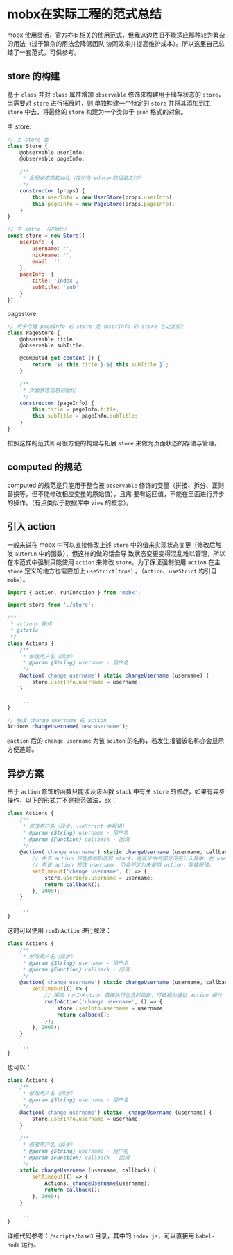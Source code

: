 # mobx在实际工程的范式总结
mobx 使用灵活，官方亦有相关的使用范式，但我这边依旧不能适应那种较为繁杂的用法（过于繁杂的用法会降低团队
协同效率并提高维护成本）。所以这里自己总结了一套范式，可供参考。

## store 的构建
基于 `class` 并对 `class` 属性增加 `observable` 修饰来构建用于储存状态的 `store`，当需要对 `store` 进行拓展时，则
单独构建一个特定的 `store` 并将其添加到主 `store` 中去，将最终的 `store` 构建为一个类似于 `json` 格式的对象。

主 store:  
```javascript
// 主 store 类
class Store {
    @observable userInfo;
    @observable pageInfo;

    /**
     * 全局状态的初始化（类似与reducer的组装工作）
     */
    constructor (props) {
        this.userInfo = new UserStore(props.userInfo);
        this.pageInfo = new PageStore(props.pageInfo);
    }
}

// 主 sotre （初始化）
const store = new Store({
    userInfo: {
        username: '',
        nickname: '',
        email: ''
    },
    pageInfo: {
        title: 'index',
        subTitle: 'sub'
    }
});
```

pagestore:  
```javascript
// 用于存储 pageInfo 的 store 类（userInfo 的 store 与之类似）
class PageStore {
    @observable title;
    @observable subTitle;

    @computed get content () {
        return `${ this.title }-${ this.subTitle }`;
    }

    /**
     * 页面状态信息初始化
     */
    constructor (pageInfo) {
        this.title = pageInfo.title;
        this.subTitle = pageInfo.subTitle;
    }
}
```

按照这样的范式即可很方便的构建与拓展 `store` 来做为页面状态的存储与管理。  

## computed 的规范
computed 的规范是只能用于整合被 `observable` 修饰的变量（拼接、拆分、正则替换等，但不能修改相应变量的原始值），且需
要有返回值，不能在里面进行异步的操作。（有点类似于数据库中 `view` 的概念）。  

## 引入 action
一般来说在 mobx 中可以直接修改上述 `store` 中的值来实现状态变更（修改后触发 `autorun` 中的函数），但这样的做的话会导
致状态变更变得混乱难以管理，所以在本范式中强制只能使用 `action` 来修改 `store`。为了保证强制使用 `action` 在主 `store` 
定义的地方也需要加上 `useStrict(true)` 。（`action`、`useStrict` 均引自 `mobx`）。

```javascript
import { action, runInAction } from 'mobx';

import store from './store';

/**
 * actions 操作
 * @static
 */
class Actions {
    /**
     * 修改用户名（同步）
     * @param {String} username - 用户名 
     */
    @action('change username') static changeUsername (username) {
        store.userInfo.username = username;
    }

    ...
}

// 触发 change username 的 action
Actions.changeUsername('new username');
```

`@action` 后的 `change username` 为该 `aciton` 的名称，若发生报错该名称亦会显示方便追踪。

## 异步方案
由于 `action` 修饰的函数只能涉及该函数 `stack` 中有关 `store` 的修改，如果有异步操作，以下的形式并不是规范做法，ex：

```javascript
class Actions {
    /**
     * 修改用户名（异步，useStrict 会报错）
     * @param {String} username - 用户名
     * @param {Function} callback - 回调
     */
    @action('change username') static changeUsername (username, callback) {
        // 由于 action 只能修饰到该层 stack，在异步中的部分没有计入其中，在 useStrict(true) 时，即使使
        // 用该 action 修改 username，仍会判定为未使用 action，导致报错。
        setTimeout('change username', () => {
            store.userInfo.username = username;
            return callback();
        }, 2000);
    }

    ...
}
```

这时可以使用 `runInAction` 进行解决：
```javascript
class Actions {
    /**
     * 修改用户名（异步）
     * @param {String} username - 用户名
     * @param {Function} callback - 回调
     */
    @action('change username') static changeUsername (username, callback) {
        setTimeout(() => {
            // 采用 runInAction 直接执行包含的函数，可被视为通过 action 操作
            runInAction('change username', () => {
                store.userInfo.username = username;
                return calback();
            });
        }, 2000);
    }

    ...
}
```

也可以：
```javascript
class Actions {
    /**
     * 修改用户名（同步）
     * @param {String} username - 用户名 
     */
    @action('change username') static _changeUsername (username) {
        store.userInfo.username = username;
    }

    /**
     * 修改用户名（异步）
     * @param {String} username - 用户名
     * @param {Function} callback - 回调
     */
    static changeUsername (username, callback) {
        setTimeout(() => {
            Actions._changeUsername(username);
            return callback();
        }, 2000);
    }

    ...
}
```

详细代码参考：`/scripts/base3` 目录，其中的 `index.js`，可以直接用 `babel-node` 运行。